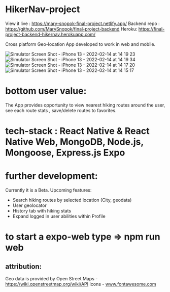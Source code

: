 # HikerNav-project
View it live : 
https://mary-snopok-final-project.netlify.app/
Backend repo : https://github.com/MarySnopok/final-project-backend
Heroku: https://final-project-backend-hikernav.herokuapp.com/


Cross platform Geo-location App developed to work in web and mobile.

![Simulator Screen Shot - iPhone 13 - 2022-02-14 at 14 19 23](https://user-images.githubusercontent.com/83823676/153871730-1ffbf8c9-80a1-4515-8519-13f31176d008.png)
![Simulator Screen Shot - iPhone 13 - 2022-02-14 at 14 19 34](https://user-images.githubusercontent.com/83823676/153871792-ff528f6b-fb49-49ed-8aca-19c9eb322dfb.png)
![Simulator Screen Shot - iPhone 13 - 2022-02-14 at 14 17 20](https://user-images.githubusercontent.com/83823676/153871364-93c3673b-79d7-457f-a9bf-5b2c947c4408.png)
![Simulator Screen Shot - iPhone 13 - 2022-02-14 at 14 15 17](https://user-images.githubusercontent.com/83823676/153871140-40b69eb7-cea1-42c8-8fa2-d1f207748241.png)


# bottom user value:

The App provides opportunity to view nearest hiking routes around the user, see each route stats , save/delete routes to favorites.

# tech-stack : React Native & React Native Web, MongoDB, Node.js, Mongoose, Express.js Expo

# further development:

Currently it is a Beta.
Upcoming features:

- Search hiking routes by selected location (City, geodata) 
- User geolocator 
- History tab with hiking stats
- Expand logged in user abilities within Profile


# to start a expo-web type => npm run web

## attribution:

Geo data is provided by Open Street Maps - https://wiki.openstreetmap.org/wiki/API
Icons - www.fontawesome.com

